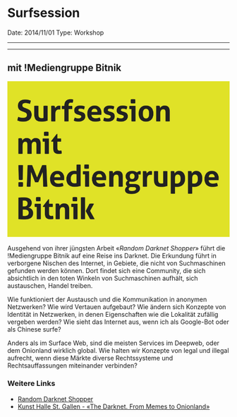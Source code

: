 # Surfsession

Date: 2014/11/01
Type: Workshop

---
---

## mit !Mediengruppe Bitnik

![](surfsession.jpg)

Ausgehend von ihrer jüngsten Arbeit «_Random Darknet Shopper_» führt die !Mediengruppe Bitnik auf eine Reise ins Darknet. Die Erkundung führt in verborgene Nischen des Internet, in Gebiete, die nicht von Suchmaschinen gefunden werden können. Dort findet sich eine Community, die sich absichtlich in den toten Winkeln von Suchmaschinen aufhält, sich austauschen, Handel treiben.

Wie funktioniert der Austausch und die Kommunikation in anonymen Netzwerken? Wie wird Vertauen aufgebaut? Wie ändern sich Konzepte von Identität in Netzwerken, in denen Eigenschaften wie die Lokalität zufällig vergeben werden? Wie sieht das Internet aus, wenn ich als Google-Bot oder als Chinese surfe?

Anders als im Surface Web, sind die meisten Services im Deepweb, oder dem Onionland wirklich global. Wie halten wir Konzepte von legal und illegal aufrecht, wenn diese Märkte diverse Rechtssysteme und Rechtsauffassungen miteinander verbinden?

### Weitere Links

- [Random Darknet Shopper](https://wwwwwwwwwwwwwwwwwwwwww.bitnik.org/r/)
- [Kunst Halle St. Gallen - «The Darknet. From Memes to Onionland»](http://www.kunsthallesanktgallen.ch/en/exhibitions/current.html)
